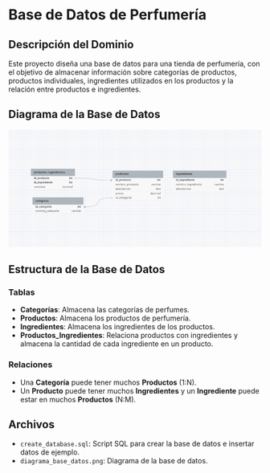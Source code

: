 # Base de Datos de Perfumería

## Descripción del Dominio

Este proyecto diseña una base de datos para una tienda de perfumería, con el objetivo de almacenar información sobre categorías de productos, productos individuales, ingredientes utilizados en los productos y la relación entre productos e ingredientes.

## Diagrama de la Base de Datos

![Diagrama de la Base de Datos](./DbDiagram.png)

## Estructura de la Base de Datos

### Tablas

- **Categorías**: Almacena las categorías de perfumes.
- **Productos**: Almacena los productos de perfumería.
- **Ingredientes**: Almacena los ingredientes de los productos.
- **Productos_Ingredientes**: Relaciona productos con ingredientes y almacena la cantidad de cada ingrediente en un producto.

### Relaciones

- Una **Categoría** puede tener muchos **Productos** (1:N).
- Un **Producto** puede tener muchos **Ingredientes** y un **Ingrediente** puede estar en muchos **Productos** (N:M).

## Archivos 

- `create_database.sql`: Script SQL para crear la base de datos e insertar datos de ejemplo.
- `diagrama_base_datos.png`: Diagrama de la base de datos.
